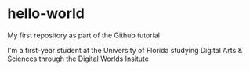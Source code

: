 # hello-world
My first repository as part of the Github tutorial

I'm a first-year student at the University of Florida studying Digital Arts & Sciences through the Digital Worlds Insitute
